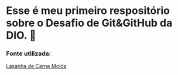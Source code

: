 # Esse é meu primeiro respositório sobre o Desafio de Git&GitHub da DIO. 🖤

### Fonte utilizada: 
[Lasanha de Carne Moída](https://www.tudogostoso.com.br/receita/876-lasanha-de-carne-moida.html)
